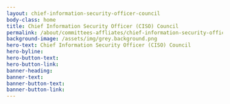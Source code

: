 ```yaml
---
layout: chief-information-security-officer-council
body-class: home
title: Chief Information Security Officer (CISO) Council 
permalink: /about/committees-affliates/chief-information-security-officer-council/
background-image: /assets/img/grey.background.png
hero-text: Chief Information Security Officer (CISO) Council
hero-byline:
hero-button-text: 
hero-button-link: 
banner-heading: 
banner-text: 
banner-button-text: 
banner-button-link: 
---
```

